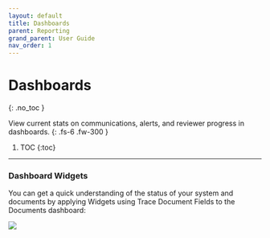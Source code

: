 ```yaml
---
layout: default
title: Dashboards
parent: Reporting
grand_parent: User Guide
nav_order: 1
---
```


# Dashboards
{: .no_toc }

View current stats on communications, alerts, and reviewer progress in dashboards.
{: .fs-6 .fw-300 }

1. TOC
{:toc}

---

### Dashboard Widgets

You can get a quick understanding of the status of your system and documents by
applying Widgets using Trace Document Fields to the Documents dashboard:

![](media/233f58be6430edea9858817e9d1aa6d9.png)

